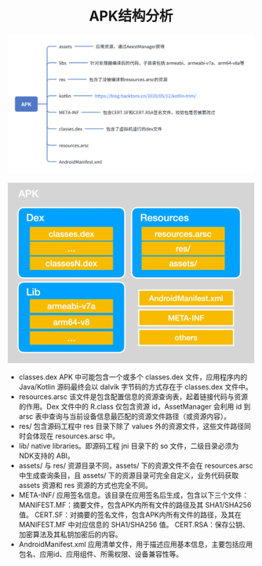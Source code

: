 <div align=center>
    <h1>APK结构分析</h1>
</div>

![](images/whiteboard_exported_image.png)

![](images/apk.png)

* classes.dex APK 中可能包含一个或多个 classes.dex 文件，应用程序内的 Java/Kotlin 源码最终会以 dalvik 字节码的方式存在于 classes.dex 文件中。
* resources.arsc 该文件是包含配置信息的资源查询表，起着链接代码与资源的作用。Dex 文件中的 R.class 仅包含资源 id，AssetManager 会利用 id 到 arsc 表中查询与当前设备信息最匹配的资源文件路径（或资源内容）。
* res/ 包含源码工程中 res 目录下除了 values 外的资源文件，这些文件路径同时会体现在 resources.arsc 中。
* lib/ native libraries。即源码工程 jni 目录下的 so 文件，二级目录必须为 NDK支持的 ABI。
* assets/ 与 res/ 资源目录不同，assets/ 下的资源文件不会在 resources.arsc 中生成查询条目，且 assets/ 下的资源目录可完全自定义，业务代码获取 assets 资源和 res 资源的方式也完全不同。
* META-INF/ 应用签名信息。该目录在应用签名后生成，包含以下三个文件： MANIFEST.MF：摘要文件，包含APK内所有文件的路径及其 SHA1/SHA256 值。 CERT.SF：对摘要的签名文件，包含APK内所有文件的路径，及其在 MANIFEST.MF 中对应信息的 SHA1/SHA256 值。 CERT.RSA：保存公钥、加密算法及其私钥加密后的内容。
* AndroidManifest.xml 应用清单文件，用于描述应用基本信息，主要包括应用包名、应用id、应用组件、所需权限、设备兼容性等。
